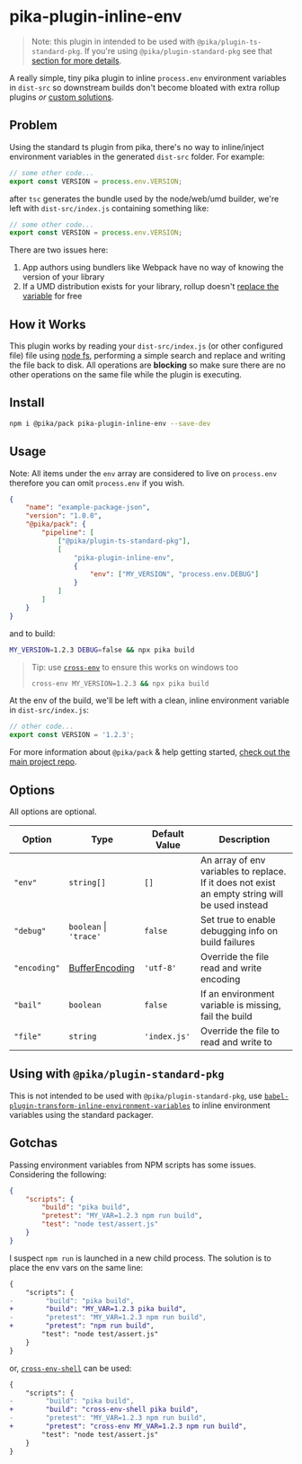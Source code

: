 # pika-plugin-inline-env

> Note: this plugin in intended to be used with `@pika/plugin-ts-standard-pkg`. If you're using `@pika/plugin-standard-pkg` see that [section for more details](#using-with--pikaplugin-standard-pkg).

A really simple, tiny pika plugin to inline `process.env` environment variables in `dist-src` so downstream builds don't become bloated with extra rollup plugins _or_ [custom solutions](https://github.com/atomicpages/pika-plugin-build-web).

## Problem

Using the standard ts plugin from pika, there's no way to inline/inject environment variables in the generated `dist-src` folder. For example:

```ts
// some other code...
export const VERSION = process.env.VERSION;
```

after `tsc` generates the bundle used by the node/web/umd builder, we're left with `dist-src/index.js` containing something like:

```ts
// some other code...
export const VERSION = process.env.VERSION;
```

There are two issues here:

1. App authors using bundlers like Webpack have no way of knowing the version of your library
2. If a UMD distribution exists for your library, rollup doesn't [replace the variable](https://rollupjs.org/repl/?version=2.21.0&shareable=JTdCJTIybW9kdWxlcyUyMiUzQSU1QiU3QiUyMm5hbWUlMjIlM0ElMjJtYWluLmpzJTIyJTJDJTIyY29kZSUyMiUzQSUyMmV4cG9ydCUyMGNvbnN0JTIwdiUyMCUzRCUyMHByb2Nlc3MuZW52LlZFUlNJT04lM0IlMjIlMkMlMjJpc0VudHJ5JTIyJTNBdHJ1ZSU3RCU1RCUyQyUyMm9wdGlvbnMlMjIlM0ElN0IlMjJmb3JtYXQlMjIlM0ElMjJ1bWQlMjIlMkMlMjJuYW1lJTIyJTNBJTIybXlCdW5kbGUlMjIlMkMlMjJhbWQlMjIlM0ElN0IlMjJpZCUyMiUzQSUyMiUyMiU3RCUyQyUyMmdsb2JhbHMlMjIlM0ElN0IlN0QlN0QlMkMlMjJleGFtcGxlJTIyJTNBbnVsbCU3RA==) for free

## How it Works

This plugin works by reading your `dist-src/index.js` (or other configured file) file using [node fs](https://nodejs.org/api/fs.html), performing a simple search and replace and writing the file back to disk. All operations are **blocking** so make sure there are no other operations on the same file while the plugin is executing.

## Install

```sh
npm i @pika/pack pika-plugin-inline-env --save-dev
```

## Usage

Note: All items under the `env` array are considered to live on `process.env` therefore you can omit `process.env` if you wish.

```json
{
    "name": "example-package-json",
    "version": "1.0.0",
    "@pika/pack": {
        "pipeline": [
            ["@pika/plugin-ts-standard-pkg"],
            [
                "pika-plugin-inline-env",
                {
                    "env": ["MY_VERSION", "process.env.DEBUG"]
                }
            ]
        ]
    }
}
```

and to build:

```sh
MY_VERSION=1.2.3 DEBUG=false && npx pika build
```

> Tip: use [`cross-env`](https://www.npmjs.com/package/cross-env) to ensure this works on windows too
>
> ```sh
> cross-env MY_VERSION=1.2.3 && npx pika build
> ```

At the env of the build, we'll be left with a clean, inline environment variable in `dist-src/index.js`:

```js
// other code...
export const VERSION = '1.2.3';
```

For more information about `@pika/pack` &amp; help getting started, [check out the main project repo](https://github.com/pikapkg/pack).

## Options

All options are optional.

| Option       | Type                                                                                        | Default Value | Description                                                                                     |
| ------------ | ------------------------------------------------------------------------------------------- | ------------- | ----------------------------------------------------------------------------------------------- |
| `"env"`      | `string[]`                                                                                  | `[]`          | An array of env variables to replace. If it does not exist an empty string will be used instead |
| `"debug"`    | `boolean` \| `'trace'`                                                                      | `false`       | Set true to enable debugging info on build failures                                             |
| `"encoding"` | [BufferEncoding](https://nodejs.org/api/buffer.html#buffer_buffers_and_character_encodings) | `'utf-8'`     | Override the file read and write encoding                                                       |
| `"bail"`     | `boolean`                                                                                   | `false`       | If an environment variable is missing, fail the build                                           |
| `"file"`     | `string`                                                                                    | `'index.js'`  | Override the file to read and write to                                                          |

## Using with `@pika/plugin-standard-pkg`

This is not intended to be used with `@pika/plugin-standard-pkg`, use [`babel-plugin-transform-inline-environment-variables`](https://www.npmjs.com/package/babel-plugin-transform-inline-environment-variables) to inline environment variables using the standard packager.

## Gotchas

Passing environment variables from NPM scripts has some issues. Considering the following:

```json
{
    "scripts": {
        "build": "pika build",
        "pretest": "MY_VAR=1.2.3 npm run build",
        "test": "node test/assert.js"
    }
}
```

I suspect `npm run` is launched in a new child process. The solution is to place the env vars on the same line:

```diff
{
    "scripts": {
-        "build": "pika build",
+        "build": "MY_VAR=1.2.3 pika build",
-        "pretest": "MY_VAR=1.2.3 npm run build",
+        "pretest": "npm run build",
        "test": "node test/assert.js"
    }
}
```

or, [`cross-env-shell`](https://www.npmjs.com/package/cross-env#cross-env-vs-cross-env-shell) can be used:

```diff
{
    "scripts": {
-        "build": "pika build",
+        "build": "cross-env-shell pika build",
-        "pretest": "MY_VAR=1.2.3 npm run build",
+        "pretest": "cross-env MY_VAR=1.2.3 npm run build",
        "test": "node test/assert.js"
    }
}
```
